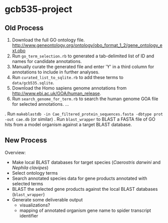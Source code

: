 gcb535-project
==============


## Old Process

1. Download the full GO ontology file. http://www.geneontology.org/ontology/obo_format_1_2/gene_ontology_ext.obo
2. Run `go_term_selection.rb` to generated a tab-delimited list of ID and names for candidate annotations.
3. Manually curate the generated file and enter 'Y' in a third column for annotations to include in further analyses.
4. Run `curated_list_to_sqlite.rb` to add these terms to `data/gcb535.sqlite`.
5. Download the Homo sapiens genome annotations from http://www.ebi.ac.uk/GOA/human_release.
6. Run `search_genome_for_term.rb` to search the human genome GOA file for selected annotations.
...

. Run `makeblastdb -in Cae_filtered_protein_sequences.fasta -dbtype prot -out cae.db` (or similar)
. Run `blast_wrapper` to BLAST a FASTA file of GO hits from a model organism against a target BLAST database.

## New Process

Overview:
- Make local BLAST databases for target species (*Caerostris darwini* and *Nephila clavipes*)
- Select ontology terms
- Search annotated species data for gene products annotated with selected terms
- BLAST the selected gene products against the local BLAST databases (`blast_wrapper`)
- Generate some deliverable output
  - visualizations?
  - mapping of annotated organism gene name to spider transcript identifier
